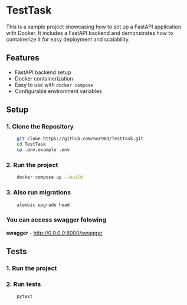 # TestTask

This is a sample project showcasing how to set up a FastAPI application with Docker. It includes a FastAPI backend and demonstrates how to containerize it for easy deployment and scalability.

## Features

- FastAPI backend setup
- Docker containerization
- Easy to use with `docker compose`
- Configurable environment variables


## Setup

### 1. Clone the Repository

```bash
    git clone https://github.com/Gor903/TestTask.git
    cd TestTask
    cp .env.example .env
```

### 2. Run the project
```bash
    docker compose up --build
```

### 3. Also run migrations
```bash
    alembic upgrade head
```

### You can access swagger folowing
**swagger** - http://0.0.0.0:8000/swagger


## Tests

### 1. Run the project

### 2. Run tests
```bash
    pytest
```
